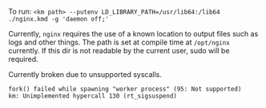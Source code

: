To run: `<km path> --putenv LD_LIBRARY_PATH=/usr/lib64:/lib64 ./nginx.kmd -g 'daemon off;'`

Currently, `nginx` requires the use of a known location to output files such
as logs and other things. The path is set at compile time at `/opt/nginx`
currently. If this dir is not readable by the current user, sudo will be
required.

Currently broken due to unsupported syscalls.
```
fork() failed while spawning "worker process" (95: Not supported)
km: Unimplemented hypercall 130 (rt_sigsuspend)
```